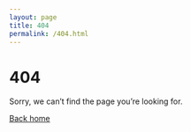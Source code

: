 ```yaml
---
layout: page
title: 404
permalink: /404.html
---
```


# 404

Sorry, we can’t find the page you’re looking for.

[Back home](/)